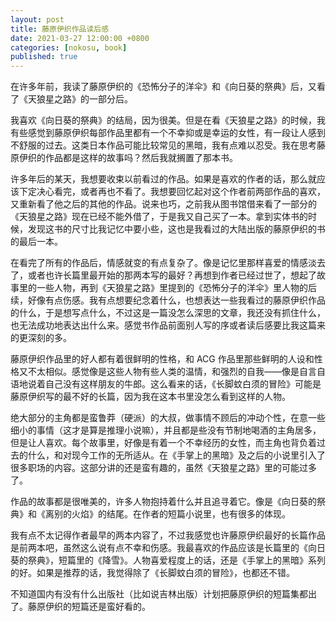 ```yaml
---
layout: post
title: 藤原伊织作品读后感
date: 2021-03-27 12:00:00 +0800
categories: [nokosu, book]
published: true
---
```


在许多年前，我读了藤原伊织的《恐怖分子的洋伞》和《向日葵的祭典》后，又看了《天狼星之路》的一部分后。

我喜欢《向日葵的祭典》的结局，因为很美。但是在看《天狼星之路》的时候，我有些感觉到藤原伊织每部作品里都有一个不幸抑或是幸运的女性，有一段让人感到不舒服的过去。这类日本作品可能比较常见的黑暗，我有点难以忍受。我在思考藤原伊织的作品都是这样的故事吗？然后我就搁置了那本书。

许多年后的某天，我想要收束以前看过的作品。如果是喜欢的作者的话，那么就应该下定决心看完，或者再也不看了。我想要回忆起对这个作者前两部作品的喜欢，又重新看了他之后的其他的作品。说来也巧，之前我从图书馆借来看了一部分的《天狼星之路》现在已经不能外借了，于是我又自己买了一本。拿到实体书的时候，发现这书的尺寸比我记忆中要小些，这也是我看过的大陆出版的藤原伊织的书的最后一本。

在看完了所有的作品后，情感就变的有点复杂了。像是记忆里那样喜爱的情感淡去了，或者也许长篇里最开始的那两本写的最好？再想到作者已经过世了，想起了故事里的一些人物，再到《天狼星之路》里提到的《恐怖分子的洋伞》里人物的后续，好像有点伤感。我有点想要纪念着什么，也想表达一些我看过的藤原伊织作品的什么，于是想写点什么，不过这是一篇没怎么深思的文章，我还没有抓住什么，也无法成功地表达出什么来。感觉书作品前面别人写的序或者读后感要比我这篇来的更深刻的多。

藤原伊织作品里的好人都有着很鲜明的性格，和 ACG 作品里那些鲜明的人设和性格又不太相似。感觉像是这些人物有些人类的温情，和强烈的自我——像是自言自语地说着自己没有这样朋友的牛郎。这么看来的话，《长脚蚊白须的冒险》可能是藤原伊织写的最不好的长篇，因为我在这本书里没怎么看到这样的人物。

绝大部分的主角都是蛮鲁莽（硬派）的大叔，做事情不顾后的冲动个性，在意一些细小的事情（这才是算是推理小说嘛），并且都是些没有节制地喝酒的主角居多，但是让人喜欢。每个故事里，好像是有着一个不幸经历的女性，而主角也背负着过去的什么，和对现今工作的无所适从。在《手掌上的黑暗》及之后的小说里引入了很多职场的内容。这部分讲的还是蛮有趣的，虽然《天狼星之路》里的可能过多了。

作品的故事都是很唯美的，许多人物抱持着什么并且追寻着它。像是《向日葵的祭典》和《离别的火焰》的结尾。在作者的短篇小说里，也有很多的体现。

我有点不太记得作者最早的两本内容了，不过我感觉也许藤原伊织最好的长篇作品是前两本吧，虽然这么说有点不幸和伤感。我最喜欢的作品应该是长篇里的《向日葵的祭典》，短篇里的《降雪》。人物喜爱程度上的话，还是《手掌上的黑暗》系列的好。如果是推荐的话，我觉得除了《长脚蚊白须的冒险》，也都还不错。

不知道国内有没有什么出版社（比如说吉林出版）计划把藤原伊织的短篇集都出了。藤原伊织的短篇还是蛮好看的。
